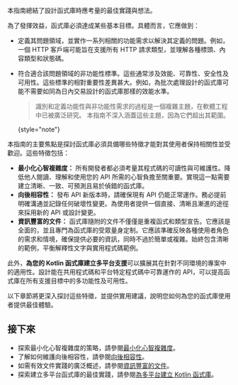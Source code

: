 [//]: # (title: 函式庫作者指南簡介)

本指南總結了設計函式庫時應考量的最佳實踐與想法。

為了發揮效益，函式庫必須達成某些基本目標。具體而言，它應做到：

*   定義其問題領域，並實作一系列相關的功能需求以解決其定義的問題。例如，一個 HTTP 客戶端可能旨在支援所有 HTTP 請求類型，並理解各種標頭、內容類型和狀態碼。
*   符合適合該問題領域的非功能性標準。這些通常涉及效能、可靠性、安全性及可用性。這些標準的相對重要性差異甚大。例如，為批次處理設計的函式庫可能不需要如同為日內交易設計的函式庫那樣的效能水準。

    > 識別和定義功能性與非功能性需求的過程是一個複雜主題，在軟體工程中已被廣泛研究。
    > 本指南不深入涵蓋這些主題，因為它們超出其範圍。
    >
    {style="note"}

本指南的主要焦點是探討函式庫必須具備哪些特徵才能對其使用者保持相關性並受歡迎。這些特徵包括：

*   **最小化心智複雜度：** 所有開發者都必須考量其程式碼的可讀性與可維護性。降低他人閱讀、理解和使用您的 API 所需的心智負擔至關重要。實現這一點需要建立清晰、一致、可預測且易於偵錯的函式庫。
*   **向後相容性：** 發布 API 新版本時，請確保現有 API 仍能正常運作。務必提前明確溝通並記錄任何破壞性變更。為使用者提供一個直接、清晰且漸進的途徑來採用新的 API 或設計變更。
*   **資訊豐富的文件：** 函式庫隨附的文件不僅僅是重複函式和類型宣告。它應該是全面的，並且專門為函式庫的受眾量身定制。它應該準確反映各種使用者角色的需求和情境，確保提供必要的資訊，同時不過於簡單或複雜。始終包含清晰的範例，平衡解釋性文字與實用程式碼範例。

此外，**為您的 Kotlin 函式庫建立多平台支援**可以擴展其在針對不同環境的專案中的適用性。設計能在共用程式碼和平台特定程式碼中可靠運作的 API，可以提高函式庫在所有支援目標中的多功能性及可用性。

以下章節將更深入探討這些特徵，並提供實用建議，說明您如何為您的函式庫使用者提供最佳體驗。

## 接下來

*   探索最小化心智複雜度的策略，請參閱[最小化心智複雜度](api-guidelines-minimizing-mental-complexity.md)。
*   了解如何維護向後相容性，請參閱[向後相容性](api-guidelines-backward-compatibility.md)。
*   如需有效文件實踐的廣泛概述，請參閱[資訊豐富的文件](api-guidelines-informative-documentation.md)。
*   探索建立多平台函式庫的最佳實踐，請參閱[為多平台建立 Kotlin 函式庫](api-guidelines-build-for-multiplatform.md)。